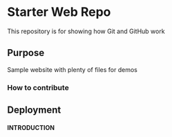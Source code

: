 # Starter Web Repo

This repository is for showing how Git and GitHub work

## Purpose

Sample website with plenty of files for demos

### How to contribute

## Deployment

#### INTRODUCTION